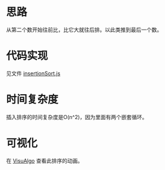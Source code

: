 # 思路

从第二个数开始往前比，比它大就往后排。以此类推到最后一个数。

# 代码实现

见文件 [insertionSort.js](../sort/insertionSort.js)

# 时间复杂度

插入排序的时间复杂度是O(n^2)，因为里面有两个嵌套循环。

# 可视化

在 [VisuAlgo](https://visualgo.net/en/sorting) 查看此排序的动画。
